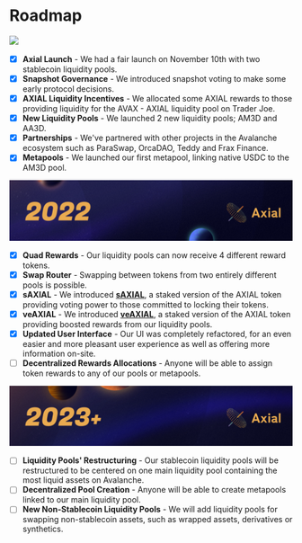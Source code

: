 # Roadmap

![](<../.gitbook/assets/Q4\_2021 (1).png>)

* [x] **Axial Launch** - We had a fair launch on November 10th with two stablecoin liquidity pools.
* [x] **Snapshot Governance** - We introduced snapshot voting to make some early protocol decisions.
* [x] **AXIAL Liquidity Incentives** - We allocated some AXIAL rewards to those providing liquidity for the AVAX - AXIAL liquidity pool on Trader Joe.
* [x] **New Liquidity Pools** - We launched 2 new liquidity pools; AM3D and AA3D.
* [x] **Partnerships** - We've partnered with other projects in the Avalanche ecosystem such as ParaSwap, OrcaDAO, Teddy and Frax Finance.
* [x] **Metapools** - We launched our first metapool, linking native USDC to the AM3D pool.

![](../.gitbook/assets/2022.png)

* [x] **Quad Rewards** - Our liquidity pools can now receive 4 different reward tokens.
* [x] **Swap Router** - Swapping between tokens from two entirely different pools is possible.
* [x] **sAXIAL** - We introduced [**sAXIAL**](../governance/saxial.md), a staked version of the AXIAL token providing voting power to those committed to locking their tokens.
* [x] **veAXIAL** - We introduced [**veAXIAL**](../governance/veaxial.md), a staked version of the AXIAL token providing boosted rewards from our liquidity pools.
* [x] **Updated User Interface** - Our UI was completely refactored, for an even easier and more pleasant user experience as well as offering more information on-site.
* [ ] **Decentralized Rewards Allocations** - Anyone will be able to assign token rewards to any of our pools or metapools.

![](../.gitbook/assets/Future.png)

* [ ] **Liquidity Pools' Restructuring** - Our stablecoin liquidity pools will be restructured to be centered on one main liquidity pool containing the most liquid assets on Avalanche.
* [ ] **Decentralized Pool Creation** - Anyone will be able to create metapools linked to our main liquidity pool.
* [ ] **New Non-Stablecoin Liquidity Pools** - We will add liquidity pools for swapping non-stablecoin assets, such as wrapped assets, derivatives or synthetics.
